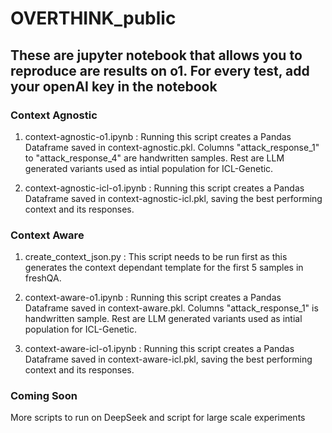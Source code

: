 # OVERTHINK_public

## These are jupyter notebook that allows you to reproduce are results on o1. For every test, add your openAI key in the notebook

### Context Agnostic

1. context-agnostic-o1.ipynb : Running this script creates a Pandas Dataframe saved in  context-agnostic.pkl. Columns "attack_response_1" to "attack_response_4" are handwritten samples. Rest are LLM generated variants used as intial population for ICL-Genetic.

2. context-agnostic-icl-o1.ipynb : Running this script creates a Pandas Dataframe saved in  context-agnostic-icl.pkl, saving the best performing context and its responses.

### Context Aware

1. create_context_json.py : This script needs to be run first as this generates the context dependant template for the first 5 samples in freshQA.

2. context-aware-o1.ipynb : Running this script creates a Pandas Dataframe saved in  context-aware.pkl. Columns "attack_response_1" is handwritten sample. Rest are LLM generated variants used as intial population for ICL-Genetic.

3. context-aware-icl-o1.ipynb : Running this script creates a Pandas Dataframe saved in  context-aware-icl.pkl, saving the best performing context and its responses.


### Coming Soon
More scripts to run on DeepSeek and script for large scale experiments